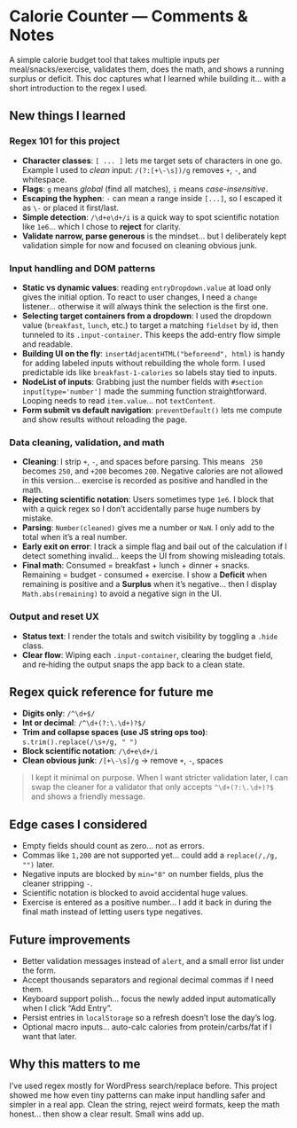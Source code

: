 # Calorie Counter — Comments & Notes

A simple calorie budget tool that takes multiple inputs per meal/snacks/exercise, validates them, does the math, and shows a running surplus or deficit. This doc captures what I learned while building it... with a short introduction to the regex I used.

## New things I learned

### Regex 101 for this project
- **Character classes**: `[ ... ]` lets me target sets of characters in one go.  
  Example I used to *clean* input: `/(?:[+\-\s])/g` removes `+`, `-`, and whitespace.
- **Flags**: `g` means *global* (find all matches), `i` means *case-insensitive*.
- **Escaping the hyphen**: `-` can mean a range inside `[...]`, so I escaped it as `\-` or placed it first/last.
- **Simple detection**: `/\d+e\d+/i` is a quick way to spot scientific notation like `1e6`... which I chose to **reject** for clarity.
- **Validate narrow, parse generous** is the mindset... but I deliberately kept validation simple for now and focused on cleaning obvious junk.

### Input handling and DOM patterns
- **Static vs dynamic values**: reading `entryDropdown.value` at load only gives the initial option. To react to user changes, I need a `change` listener... otherwise it will always think the selection is the first one.  
- **Selecting target containers from a dropdown**: I used the dropdown value (`breakfast`, `lunch`, etc.) to target a matching `fieldset` by id, then tunneled to its `.input-container`. This keeps the add-entry flow simple and readable.
- **Building UI on the fly**: `insertAdjacentHTML("beforeend", html)` is handy for adding labeled inputs without rebuilding the whole form. I used predictable ids like `breakfast-1-calories` so labels stay tied to inputs.
- **NodeList of inputs**: Grabbing just the number fields with `#section input[type='number']` made the summing function straightforward. Looping needs to read `item.value`... not `textContent`.
- **Form submit vs default navigation**: `preventDefault()` lets me compute and show results without reloading the page.

### Data cleaning, validation, and math
- **Cleaning**: I strip `+`, `-`, and spaces before parsing. This means `  250 ` becomes `250`, and `+200` becomes `200`. Negative calories are not allowed in this version... exercise is recorded as positive and handled in the math.
- **Rejecting scientific notation**: Users sometimes type `1e6`. I block that with a quick regex so I don’t accidentally parse huge numbers by mistake.
- **Parsing**: `Number(cleaned)` gives me a number or `NaN`. I only add to the total when it’s a real number.
- **Early exit on error**: I track a simple flag and bail out of the calculation if I detect something invalid... keeps the UI from showing misleading totals.
- **Final math**: Consumed = breakfast + lunch + dinner + snacks. Remaining = budget - consumed + exercise. I show a **Deficit** when remaining is positive and a **Surplus** when it’s negative... then I display `Math.abs(remaining)` to avoid a negative sign in the UI.

### Output and reset UX
- **Status text**: I render the totals and switch visibility by toggling a `.hide` class.
- **Clear flow**: Wiping each `.input-container`, clearing the budget field, and re‑hiding the output snaps the app back to a clean state.

## Regex quick reference for future me
- **Digits only**: `/^\d+$/`
- **Int or decimal**: `/^\d+(?:\.\d+)?$/`
- **Trim and collapse spaces (use JS string ops too)**: `s.trim().replace(/\s+/g, " ")`
- **Block scientific notation**: `/\d+e\d+/i`
- **Clean obvious junk**: `/[+\-\s]/g`  → remove `+`, `-`, spaces

> I kept it minimal on purpose. When I want stricter validation later, I can swap the cleaner for a validator that only accepts `^\d+(?:\.\d+)?$` and shows a friendly message.

## Edge cases I considered
- Empty fields should count as zero... not as errors.
- Commas like `1,200` are not supported yet... could add a `replace(/,/g, "")` later.
- Negative inputs are blocked by `min="0"` on number fields, plus the cleaner stripping `-`.
- Scientific notation is blocked to avoid accidental huge values.
- Exercise is entered as a positive number... I add it back in during the final math instead of letting users type negatives.

## Future improvements
- Better validation messages instead of `alert`, and a small error list under the form.
- Accept thousands separators and regional decimal commas if I need them.
- Keyboard support polish... focus the newly added input automatically when I click “Add Entry”.
- Persist entries in `localStorage` so a refresh doesn’t lose the day’s log.
- Optional macro inputs... auto-calc calories from protein/carbs/fat if I want that later.

## Why this matters to me
I’ve used regex mostly for WordPress search/replace before. This project showed me how even tiny patterns can make input handling safer and simpler in a real app. Clean the string, reject weird formats, keep the math honest... then show a clear result. Small wins add up.
